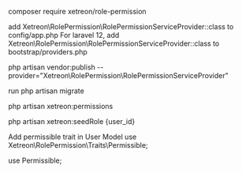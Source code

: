 composer require xetreon/role-permission

add Xetreon\RolePermission\RolePermissionServiceProvider::class to config/app.php
For laravel 12, add Xetreon\RolePermission\RolePermissionServiceProvider::class to bootstrap/providers.php 

php artisan vendor:publish --provider="Xetreon\RolePermission\RolePermissionServiceProvider"

run php artisan migrate

php artisan xetreon:permissions

php artisan xetreon:seedRole {user_id}

Add permissible trait in User Model
use Xetreon\RolePermission\Traits\Permissible;


use Permissible;
